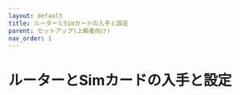 ```yaml
---
layout: default
title: ルーターとSimカードの入手と設定
parent: セットアップ(上級者向け)
nav_order: 1
---
```


# ルーターとSimカードの入手と設定
